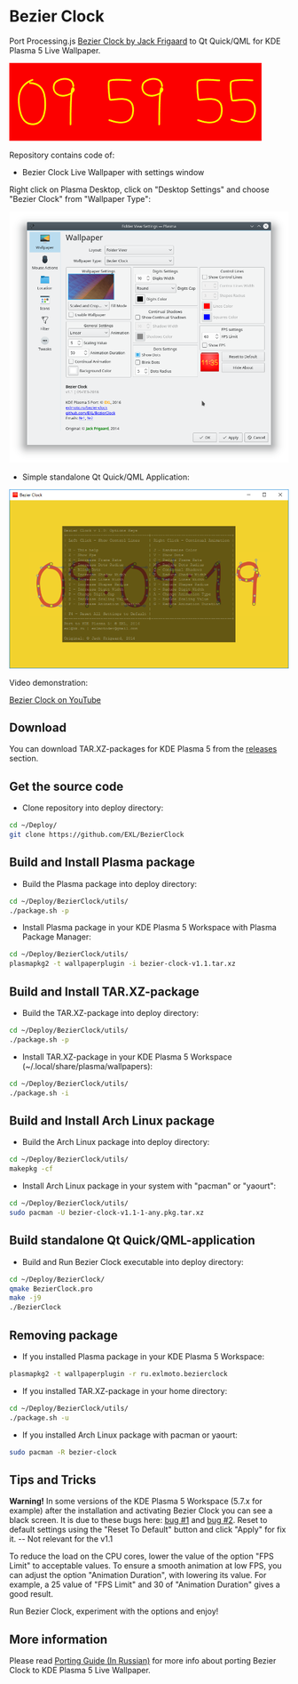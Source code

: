 Bezier Clock
=============

Port Processing.js [Bezier Clock by Jack Frigaard](http://frigaardj.github.io/bezier-clock/) to Qt Quick/QML for KDE Plasma 5 Live Wallpaper.

![Bezier Clock Animation](images/Bezier_clock_animation.gif)

Repository contains code of:

* Bezier Clock Live Wallpaper with settings window

Right click on Plasma Desktop, click on "Desktop Settings" and choose "Bezier Clock" from "Wallpaper Type":

![Bezier Clock KDE Plasma 5 Settings](images/Screenshot_settings.png)

* Simple standalone Qt Quick/QML Application:

![Bezier Clock Application on MS Windows 10](images/Screenshot_app.png)

Video demonstration:

[Bezier Clock on YouTube](http://youtu.be/S5bH2YC9VdM)

## Download

You can download TAR.XZ-packages for KDE Plasma 5 from the [releases](https://github.com/EXL/BezierClock/releases) section.

## Get the source code

* Clone repository into deploy directory:

```sh
cd ~/Deploy/
git clone https://github.com/EXL/BezierClock
```

## Build and Install Plasma package

* Build the Plasma package into deploy directory:

```sh
cd ~/Deploy/BezierClock/utils/
./package.sh -p
```

* Install Plasma package in your KDE Plasma 5 Workspace with Plasma Package Manager:

```sh
cd ~/Deploy/BezierClock/utils/
plasmapkg2 -t wallpaperplugin -i bezier-clock-v1.1.tar.xz
```

## Build and Install TAR.XZ-package

* Build the TAR.XZ-package into deploy directory:

```sh
cd ~/Deploy/BezierClock/utils/
./package.sh -p
```

* Install TAR.XZ-package in your KDE Plasma 5 Workspace (~/.local/share/plasma/wallpapers):

```sh
cd ~/Deploy/BezierClock/utils/
./package.sh -i
```

## Build and Install Arch Linux package

* Build the Arch Linux package into deploy directory:

```sh
cd ~/Deploy/BezierClock/utils/
makepkg -cf
```

* Install Arch Linux package in your system with "pacman" or "yaourt":

```sh
cd ~/Deploy/BezierClock/utils/
sudo pacman -U bezier-clock-v1.1-1-any.pkg.tar.xz
```

## Build standalone Qt Quick/QML-application

* Build and Run Bezier Clock executable into deploy directory:

```sh
cd ~/Deploy/BezierClock/
qmake BezierClock.pro
make -j9
./BezierClock
```

## Removing package

* If you installed Plasma package in your KDE Plasma 5 Workspace:

```sh
plasmapkg2 -t wallpaperplugin -r ru.exlmoto.bezierclock
```

* If you installed TAR.XZ-package in your home directory:

```sh
cd ~/Deploy/BezierClock/utils/
./package.sh -u
```

* If you installed Arch Linux package with pacman or yaourt:

```sh
sudo pacman -R bezier-clock
```

## Tips and Tricks

**Warning!**
In some versions of the KDE Plasma 5 Workspace (5.7.x for example) after the installation and activating Bezier Clock you can see a black screen.
It is due to these bugs here: [bug #1](https://bugs.kde.org/show_bug.cgi?id=367546) and [bug #2](https://bugs.kde.org/show_bug.cgi?id=366390).
Reset to default settings using the "Reset To Default" button and click "Apply" for fix it. -- Not relevant for the v1.1

To reduce the load on the CPU cores, lower the value of the option "FPS Limit" to acceptable values.
To ensure a smooth animation at low FPS, you can adjust the option "Animation Duration", with lowering its value.
For example, a 25 value of "FPS Limit" and 30 of "Animation Duration" gives a good result.

Run Bezier Clock, experiment with the options and enjoy!

## More information

Please read [Porting Guide (In Russian)](http://exlmoto.ru/bezier-clock) for more info about porting Bezier Clock to KDE Plasma 5 Live Wallpaper.
